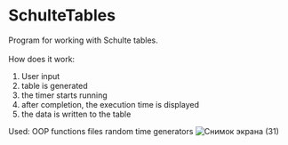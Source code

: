 # SchulteTables

Program for working with Schulte tables.<br>
<br>
How does it work:
1) User input
2) table is generated
3) the timer starts running
4) after completion, the execution time is displayed
5) the data is written to the table

Used:
OOP
functions
files
random
time
generators
![Снимок экрана (31)](https://github.com/PhilipKroger/SchulteTables/assets/66637696/75d14dcf-4aea-4f71-9828-d6fa86944d1e)
